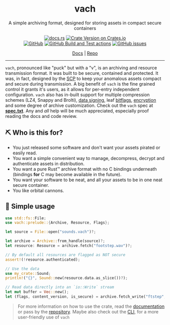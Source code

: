<h1 align=center>
  <strong>vach</strong>
</h1>
<p align=center> A simple archiving format, designed for storing assets in compact secure containers </p>

<p align=center>
  <a href="https://docs.rs/vach"><img alt="docs.rs" src="https://img.shields.io/docsrs/vach?style=flat-square"></a>
  <a href="https://crates.io/crates/vach"><img alt="Crate Version on Crates.io" src="https://img.shields.io/crates/v/vach?style=flat-square"></a>
  <br/>
  <a href="https://github.com/zeskeertwee/vach/blob/main/LICENSE"><img alt="GitHub" src="https://img.shields.io/github/license/zeskeertwee/vach?style=flat-square"></a>
  <a href="https://github.com/zeskeertwee/vach/actions/workflows/tests.yml"><img alt="GitHub Build and Test actions" src="https://github.com/zeskeertwee/vach/actions/workflows/tests.yml/badge.svg"></a>
  <a href="https://github.com/zeskeertwee/vach/issues"><img alt="GitHub issues" src="https://img.shields.io/github/issues-raw/zeskeertwee/vach?style=flat-square"></a>
</p>
<p align=center>
 <a href="https://docs.rs/vach">Docs</a> | <a href="https://github.com/zeskeertwee/vach">Repo</a>
</p>

---

`vach`, pronounced like "puck" but with a "v", is an archiving and resource transmission format. It was built to be secure, contained and protected. It was, in fact, designed by the [SCP](https://en.wikipedia.org/wiki/SCP_Foundation) to keep your anomalous assets compact and secure during transmission. A big benefit of `vach` is the fine grained control it grants it's users, as it allows for per-entry independent configuration. `vach` also has in-built support for multiple compression schemes (LZ4, Snappy and Brolti), [data signing](https://github.com/dalek-cryptography/ed25519-dalek), leaf [bitflags](https://docs.rs/vach/latest/vach/archive/struct.Flags.html), [encryption](https://docs.rs/aes-gcm/latest/aes_gcm/) and some degree of archive customization. Check out the `vach` spec at **[spec.txt](https://github.com/zeskeertwee/vach/blob/main/spec/main.txt)**. Any and *all* help will be much appreciated, especially proof reading the docs and code review.

## ⛏ Who is this for?

- You just released some software and don't want your assets pirated or easily read.
- You want a simple convenient way to manage, decompress, decrypt and authenticate assets in distribution.
- You want a pure Rust™️ archive format with no C bindings underneath (bindings **for** C may become available in the future).
- You want your software to be neat, and all your assets to be in one neat secure container.
- You like orbital cannons.

## 🧷 Simple usage

```rust
use std::fs::File;
use vach::prelude::{Archive, Resource, Flags};

let source = File::open("sounds.vach")?;

let archive = Archive::from_handle(source)?;
let resource: Resource = archive.fetch("footstep.wav")?;

// By default all resources are flagged as NOT secure
assert!(!resource.authenticated);

// Use the data
use my_crate::Sound;
println!("{}", Sound::new(resource.data.as_slice())?);

// Read data directly into an `io::Write` stream
let mut buffer = Vec::new();
let (flags, content_version, is_secure) = archive.fetch_write("ftstep", &mut buffer)?;
```

> For more information on how to use the crate, read the [documentation](https://docs.rs/vach) or pass by the [repository](https://github.com/zeskeertwee/vach). Maybe also check out the [CLI](https://crates.io/crates/vach-cli), for a more user-friendly use of `vach`
